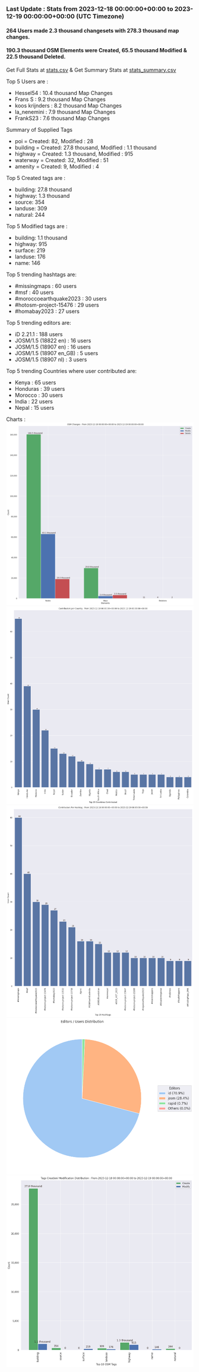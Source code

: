 ### Last Update : Stats from 2023-12-18 00:00:00+00:00 to 2023-12-19 00:00:00+00:00 (UTC Timezone)

#### 264 Users made 2.3 thousand changesets with 278.3 thousand map changes.
#### 190.3 thousand OSM Elements were Created, 65.5 thousand Modified & 22.5 thousand Deleted.
Get Full Stats at [stats.csv](/stats/hotosm/Daily/stats.csv)
 & Get Summary Stats at [stats_summary.csv](/stats/hotosm/Daily/stats_summary.csv)

Top 5 Users are : 
- Hessel54 : 10.4 thousand Map Changes
- Frans S : 9.2 thousand Map Changes
- koos krijnders : 8.2 thousand Map Changes
- la_nenemini : 7.9 thousand Map Changes
- FrankS23 : 7.6 thousand Map Changes

Summary of Supplied Tags
- poi = Created: 82, Modified : 28
- building = Created: 27.8 thousand, Modified : 1.1 thousand
- highway = Created: 1.3 thousand, Modified : 915
- waterway = Created: 32, Modified : 51
- amenity = Created: 9, Modified : 4


Top 5 Created tags are :
- building: 27.8 thousand
- highway: 1.3 thousand
- source: 354
- landuse: 309
- natural: 244


Top 5 Modified tags are :
- building: 1.1 thousand
- highway: 915
- surface: 219
- landuse: 176
- name: 146


Top 5 trending hashtags are:
- #missingmaps : 60 users
- #msf : 40 users
- #moroccoearthquake2023 : 30 users
- #hotosm-project-15476 : 29 users
- #homabay2023 : 27 users


Top 5 trending editors are:
- iD 2.21.1 : 188 users
- JOSM/1.5 (18822 en) : 16 users
- JOSM/1.5 (18907 en) : 16 users
- JOSM/1.5 (18907 en_GB) : 5 users
- JOSM/1.5 (18907 nl) : 3 users


Top 5 trending Countries where user contributed are:
- Kenya : 65 users
- Honduras : 39 users
- Morocco : 30 users
- India : 22 users
- Nepal : 15 users


 Charts : 
![Alt text](./stats_osm_changes.png) 
![Alt text](./stats_users_per_country.png) 
![Alt text](./stats_users_per_hashtag.png) 
![Alt text](./stats_editors_pie_chart.png) 
![Alt text](./stats_tags.png) 
